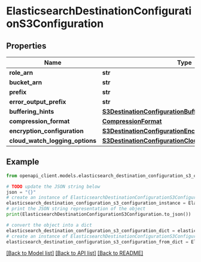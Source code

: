 # ElasticsearchDestinationConfigurationS3Configuration


## Properties

Name | Type | Description | Notes
------------ | ------------- | ------------- | -------------
**role_arn** | **str** |  | 
**bucket_arn** | **str** |  | 
**prefix** | **str** |  | [optional] 
**error_output_prefix** | **str** |  | [optional] 
**buffering_hints** | [**S3DestinationConfigurationBufferingHints**](S3DestinationConfigurationBufferingHints.md) |  | [optional] 
**compression_format** | [**CompressionFormat**](CompressionFormat.md) |  | [optional] 
**encryption_configuration** | [**S3DestinationConfigurationEncryptionConfiguration**](S3DestinationConfigurationEncryptionConfiguration.md) |  | [optional] 
**cloud_watch_logging_options** | [**S3DestinationConfigurationCloudWatchLoggingOptions**](S3DestinationConfigurationCloudWatchLoggingOptions.md) |  | [optional] 

## Example

```python
from openapi_client.models.elasticsearch_destination_configuration_s3_configuration import ElasticsearchDestinationConfigurationS3Configuration

# TODO update the JSON string below
json = "{}"
# create an instance of ElasticsearchDestinationConfigurationS3Configuration from a JSON string
elasticsearch_destination_configuration_s3_configuration_instance = ElasticsearchDestinationConfigurationS3Configuration.from_json(json)
# print the JSON string representation of the object
print(ElasticsearchDestinationConfigurationS3Configuration.to_json())

# convert the object into a dict
elasticsearch_destination_configuration_s3_configuration_dict = elasticsearch_destination_configuration_s3_configuration_instance.to_dict()
# create an instance of ElasticsearchDestinationConfigurationS3Configuration from a dict
elasticsearch_destination_configuration_s3_configuration_from_dict = ElasticsearchDestinationConfigurationS3Configuration.from_dict(elasticsearch_destination_configuration_s3_configuration_dict)
```
[[Back to Model list]](../README.md#documentation-for-models) [[Back to API list]](../README.md#documentation-for-api-endpoints) [[Back to README]](../README.md)


